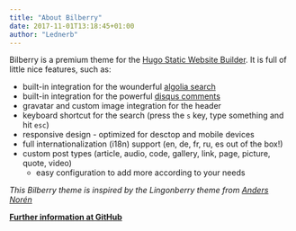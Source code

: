 ```yaml
---
title: "About Bilberry"
date: 2017-11-01T13:18:45+01:00
author: "Lednerb"
---
```

Bilberry is a premium theme for the [Hugo Static Website Builder](https://gohugo.io).
It is full of little nice features, such as:

- built-in integration for the wounderful [algolia search](https://algolia.com)
- built-in integration for the powerful [disqus comments](https://disqus.com)
- gravatar and custom image integration for the header
- keyboard shortcut for the search (press the `s` key, type something and hit `esc`)
- responsive design - optimized for desctop and mobile devices
- full internationalization (i18n) support (en, de, fr, ru, es out of the box!)
- custom post types (article, audio, code, gallery, link, page, picture, quote, video)
    - easy configuration to add more according to your needs


*This Bilberry theme is inspired by the Lingonberry theme from [Anders Norén](http://www.andersnoren.se/teman/lingonberry-wordpress-theme/)*

**[Further information at GitHub](https://github.com/Lednerb/bilberry-hugo-theme)**
